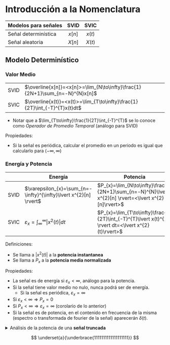 # Introducción a la Nomenclatura

|Modelos para señales| SVID | SVIC |
|:-| :-: | :-: |
|Señal determinística| $x[n]$ | $x(t)$ |
|Señal aleatoria| $X[n]$ | $X(t)$ |

## Modelo Determinístico

### Valor Medio
| | |
|-|-|
|SVID|$\overline{x[n]}=<x[n]>=\lim_{N\to\infty}\frac{1}{2N+1}\sum_{n=-N}^{N}x[n]$|
|SVIC|$\overline{x(t)}=<x(t)>=\lim_{T\to\infty}\frac{1}{2T}\int_{-T}^{T}x(t)dt$|

* Notar que a $\lim_{T\to\infty}\frac{1}{2T}\int_{-T}^{T}$ se lo conoce como *Operador de Promedio Temporal* (análogo para SVID)

Propiedades:
* Si la señal es periódica, calcular el promedio en un periodo es igual que calcularlo para $(-\infty,\infty)$

### Energía y Potencia

||Energía|Potencia|
|-|-|-|
|SVID|$\varepsilon_{x}=\sum_{n=-\infty}^{\infty}\lvert x^{2}[n] \rvert$|$P_{x}=\lim_{N\to\infty}\frac{1}{2N+1}\sum_{n=-N}^{N}\lvert x^{2}[n] \rvert=<\lvert x^{2}[n]\rvert>$|
|SVIC|$\varepsilon_{x}=\int_{\infty}^{\infty}\lvert x^{2}(t) \rvert dt$|$P_{x}=\lim_{T\to\infty}\frac{1}{2T}\int_{-T}^{T}\lvert x(t)^{2} \rvert dt=<\lvert x^{2}(t)\rvert>$|

Definiciones:
* Se llama a $\lvert x^{2}(t) \rvert$ a la **potencia instantanea**
* Se llama a $P_{x}$ a la **potencia media normalizada**

Propiedades:
* La señal es de energía si $\varepsilon_{x}<\infty$, análogo para la potencia.
* Si la señal tiene valor medio no nulo, nunca podrá ser de energía.
  * Si la señal es periódica, $\varepsilon_{x} = \infty$
* Si $\varepsilon_{x}<\infty\Rightarrow P_{x}=0$
* Si $P_{x}<\infty\Rightarrow \varepsilon_{x}=\infty$ (corolario de lo anterior)
* Si la señal es de potencia, en el contenido en frecuencia de la misma (espectro o transformada de fourier de la señal) aparecerán $\delta(t)$.

<details><summary>Análisis de la potencia de una <b>señal truncada</b></summary>

<br>

Siendo $x_{T}(t)$ una señal *truncada* en el intervalo temporal $[-T,T]$, esta se encuentra definida por: 

$$ x_{T}(t) = x(t) ⊓(\frac{1}{2T}t) $$

* El cajón tiene soporte/largo $2T$.
* También es válido para SVID con sus correspondientes cambios en su definición.

| | |
|-|-|
|SVID| $$ P_{x}= \lim_{N\to\infty}\frac{1}{2N+1}\sum_{n=-\infty}^{\infty}\lvert x_{N}^{2}[n] \rvert=\lim_{N\to\infty}\frac{\varepsilon_{x_{N}}}{2N+1} $$ |
|SVIC| $$ P_{x}= \lim_{T\to\infty}\frac{1}{2T}\int_{-\infty}^{\infty}\lvert x_{T}^{2}(t) \rvert=\lim_{T\to\infty}\frac{\varepsilon_{x_{T}}}{2T} $$ |

</details>

<!-- TODO: hacer un summary de señales de potencias periódicas, ayudarse con el ejercicio P1-Ej. 1 a) I. -->

$$ \underset{a}{\underbrace{1111111111111111111}} $$